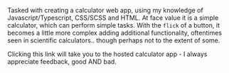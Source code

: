 Tasked with creating a calculator web app, using my knowledge of Javascript/Typescript, CSS/SCSS and HTML.
At face value it is a simple calculator, which can perform simple tasks. With the `flick` of a button, it becomes a little more complex adding additional functionality, oftentimes seen in scientific calculators.. though perhaps not to the extent of some.

Clicking this link will take you to the hosted calculator app - I always appreciate feedback, good AND bad.
